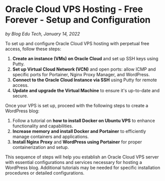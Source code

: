 # Oracle Cloud VPS Hosting - Free Forever - Setup and Configuration

*by Blog Edu Tech, January 14, 2022*

To set up and configure Oracle Cloud VPS hosting with perpetual free access, follow these steps:

1. **Create an instance (VMs) on Oracle Cloud** and set up SSH keys using Putty.
2. **Set up Virtual Cloud Network (VCN)** and open ports: allow ICMP and specific ports for Portainer, Nginx Proxy Manager, and WordPress.
3. **Connect to the Oracle Cloud Instance via SSH** using Putty for remote access.
4. **Update and upgrade the Virtual Machine** to ensure it's up-to-date and secure.

Once your VPS is set up, proceed with the following steps to create a WordPress blog:

1. Follow a tutorial on **how to install Docker on Ubuntu VPS** to enhance functionality and capabilities.
2. **Increase memory and install Docker and Portainer** to efficiently manage containers and applications.
3. **Install Nginx Proxy** and **WordPress using Portainer** for proper containerization and setup.

This sequence of steps will help you establish an Oracle Cloud VPS server with essential configurations and services necessary for hosting a WordPress blog. Additional tutorials may be needed for specific installation procedures or detailed configurations.
